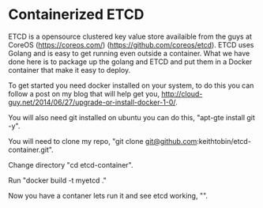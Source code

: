 Containerized ETCD
==================================

ETCD is a opensource clustered key value store availaible from the guys
at CoreOS (https://coreos.com/) (https://github.com/coreos/etcd). ETCD 
uses Golang and is easy to get running even outside a container. What
we have done here is to package up the golang and ETCD and put them in
a Docker container that make it easy to deploy.

To get started you need docker installed on your system,
to do this you can follow a post on my blog that will help 
get you, http://cloud-guy.net/2014/06/27/upgrade-or-install-docker-1-0/.

You will also need git installed on ubuntu you can do this, "apt-gte install git -y".

You will need to clone my repo, "git clone git@github.com:keithtobin/etcd-container.git".

Change directory "cd etcd-container".

Run "docker build -t myetcd ."

Now you have a contaner lets run it and see etcd working, "".
